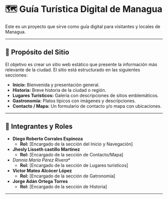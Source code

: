 # 🗺️ Guía Turística Digital de Managua

Este es un proyecto que sirve como guía digital para visitantes y locales de Managua.

---

## 🎯 Propósito del Sitio

El objetivo es crear un sitio web estático que presente la información más relevante de la ciudad. El sitio está estructurado en las siguientes secciones:

* **Inicio:** Bienvenida y presentación general.
* **Historia:** Breve historia de la ciudad o región.
* **Lugares Turísticos:** Galería con descripciones de sitios emblemáticos.
* **Gastronomía:** Platos típicos con imágenes y descripciones.
* **Contacto / Mapa:** Un formulario de contacto y/o mapa con ubicaciones.

---
## 👥 Integrantes y Roles
* **Diego Roberto Corrales Espinoza** 
    * **Rol:** [Encargado de la sección del Inicio y Navegación]
* **Jhesly Lisseth castillo Martinez** 
    * **Rol:** [Encargado de la sección de Contacto/Mapa]
* *Dannia María Pérez Rivera** 
    * **Rol:** [Encargado de la sección de Lugares turisticos]
* **Victor Mateo Alcócer López** 
    * **Rol:** [Encargado de la sección de Gatronomía]
* **Jorge Adán Ortega Torres** 
    * **Rol:** [Encargado de la sección de Historia]

---

